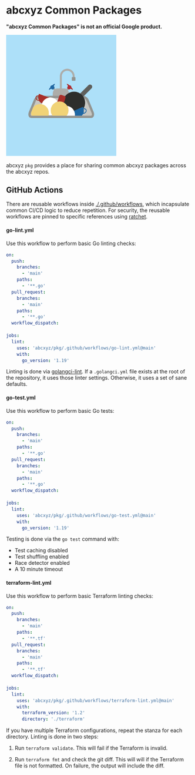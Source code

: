 # abcxyz Common Packages

**"abcxyz Common Packages" is not an official Google product.**

<img src="./pkg.png" alt="Logo" width="300" />

abcxyz `pkg` provides a place for sharing common abcxyz packages across the
abcxyz repos.


## GitHub Actions

There are reusable workflows inside [./.github/workflows](.github/workflows),
which incapsulate common CI/CD logic to reduce repetition. For security, the
reusable workflows are pinned to specific references using
[ratchet](https://github.com/sethvargo/ratchet).


#### go-lint.yml

Use this workflow to perform basic Go linting checks:

```yaml
on:
  push:
    branches:
      - 'main'
    paths:
      - '**.go'
  pull_request:
    branches:
      - 'main'
    paths:
      - '**.go'
  workflow_dispatch:

jobs:
  lint:
    uses: 'abcxyz/pkg/.github/workflows/go-lint.yml@main'
    with:
      go_version: '1.19'
```

Linting is done via [golangci-lint](https://golangci-lint.run/). If a
`.golangci.yml` file exists at the root of the repository, it uses those linter
settings. Otherwise, it uses a set of sane defaults.


#### go-test.yml

Use this workflow to perform basic Go tests:

```yaml
on:
  push:
    branches:
      - 'main'
    paths:
      - '**.go'
  pull_request:
    branches:
      - 'main'
    paths:
      - '**.go'
  workflow_dispatch:

jobs:
  lint:
    uses: 'abcxyz/pkg/.github/workflows/go-test.yml@main'
    with:
      go_version: '1.19'
```

Testing is done via the `go test` command with:

-   Test caching disabled
-   Test shuffling enabled
-   Race detector enabled
-   A 10 minute timeout


#### terraform-lint.yml

Use this workflow to perform basic Terraform linting checks:

```yaml
on:
  push:
    branches:
      - 'main'
    paths:
      - '**.tf'
  pull_request:
    branches:
      - 'main'
    paths:
      - '**.tf'
  workflow_dispatch:

jobs:
  lint:
    uses: 'abcxyz/pkg/.github/workflows/terraform-lint.yml@main'
    with:
      terraform_version: '1.2'
      directory: './terraform'
```

If you have multiple Terraform configurations, repeat the stanza for each
directory. Linting is done in two steps:

1.  Run `terraform validate`. This will fail if the Terraform is invalid.

1.  Run `terraform fmt` and check the git diff. This will will if the Terraform
    file is not formatted. On failure, the output will include the diff.
